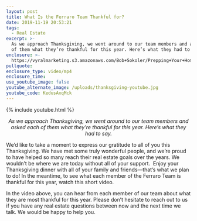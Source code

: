 ```yaml
---
layout: post
title: What Is the Ferraro Team Thankful for?
date: 2019-11-19 20:53:21
tags:
  - Real Estate
excerpt: >-
  As we approach Thanksgiving, we went around to our team members and asked each
  of them what they’re thankful for this year. Here’s what they had to say.
enclosure: >-
  https://vyralmarketing.s3.amazonaws.com/Bob+Sokoler/Prepping+Your+Home+for+Winter+on+a+Budget.mp4
pullquote:
enclosure_type: video/mp4
enclosure_time:
use_youtube_image: false
youtube_alternate_image: /uploads/thanksgiving-youtube.jpg
youtube_code: KedusAxqMck
---
```


{% include youtube.html %}

<p style="text-align:center;"><em>As we approach Thanksgiving, we went around to our team members and asked each of them what they’re thankful for this year. Here’s what they had to say.</em></p>

We’d like to take a moment to express our gratitude to all of you this Thanksgiving. We have met some truly wonderful people, and we’re proud to have helped so many reach their real estate goals over the years. We wouldn’t be where we are today without all of your support.&nbsp; Enjoy your Thanksgiving dinner with all of your family and friends—that’s what we plan to do\! In the meantime, to see what each member of the Ferraro Team is thankful for this year, watch this short video.

In the video above, you can hear from each member of our team about what they are most thankful for this year. Please don’t hesitate to reach out to us if you have any real estate questions between now and the next time we talk. We would be happy to help you.

&nbsp;